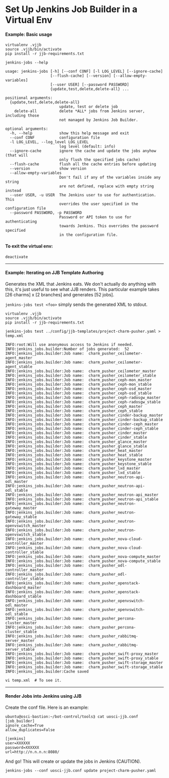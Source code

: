 Set Up Jenkins Job Builder in a Virtual Env
===========================================

#### Example: Basic usage
```
virtualenv .vjjb
source .vjjb/bin/activate
pip install -r jjb-requirements.txt

jenkins-jobs --help

usage: jenkins-jobs [-h] [--conf CONF] [-l LOG_LEVEL] [--ignore-cache]
                    [--flush-cache] [--version] [--allow-empty-variables]
                    [--user USER] [--password PASSWORD]
                    {update,test,delete,delete-all} ...

positional arguments:
  {update,test,delete,delete-all}
                        update, test or delete job
    delete-all          delete *ALL* jobs from Jenkins server, including those
                        not managed by Jenkins Job Builder.

optional arguments:
  -h, --help            show this help message and exit
  --conf CONF           configuration file
  -l LOG_LEVEL, --log_level LOG_LEVEL
                        log level (default: info)
  --ignore-cache        ignore the cache and update the jobs anyhow (that will
                        only flush the specified jobs cache)
  --flush-cache         flush all the cache entries before updating
  --version             show version
  --allow-empty-variables
                        Don't fail if any of the variables inside any string
                        are not defined, replace with empty string instead
  --user USER, -u USER  The Jenkins user to use for authentication. This
                        overrides the user specified in the configuration file
  --password PASSWORD, -p PASSWORD
                        Password or API token to use for authenticating
                        towards Jenkins. This overrides the password specified
                        in the configuration file.
```

#### To exit the virtual env:
```
deactivate
```

------------------------------------------------------------------------------

#### Example: Iterating on JJB Template Authoring

Generates the XML that Jenkins eats.  We don't actually do anything with this,
it's just useful to see what JJB renders.  This particular example takes
[26 charms] x [2 branches] and generates [52 jobs].

```jenkins-jobs test <foo>``` simply sends the generated XML to stdout.

```
virtualenv .vjjb
source .vjjb/bin/activate
pip install -r jjb-requirements.txt

jenkins-jobs test ../config/jjb-templates/project-charm-pusher.yaml > temp.xml

INFO:root:Will use anonymous access to Jenkins if needed.
INFO:jenkins_jobs.builder:Number of jobs generated:  52
INFO:jenkins_jobs.builder:Job name:  charm_pusher_ceilometer-agent_master
INFO:jenkins_jobs.builder:Job name:  charm_pusher_ceilometer-agent_stable
INFO:jenkins_jobs.builder:Job name:  charm_pusher_ceilometer_master
INFO:jenkins_jobs.builder:Job name:  charm_pusher_ceilometer_stable
INFO:jenkins_jobs.builder:Job name:  charm_pusher_ceph-mon_master
INFO:jenkins_jobs.builder:Job name:  charm_pusher_ceph-mon_stable
INFO:jenkins_jobs.builder:Job name:  charm_pusher_ceph-osd_master
INFO:jenkins_jobs.builder:Job name:  charm_pusher_ceph-osd_stable
INFO:jenkins_jobs.builder:Job name:  charm_pusher_ceph-radosgw_master
INFO:jenkins_jobs.builder:Job name:  charm_pusher_ceph-radosgw_stable
INFO:jenkins_jobs.builder:Job name:  charm_pusher_ceph_master
INFO:jenkins_jobs.builder:Job name:  charm_pusher_ceph_stable
INFO:jenkins_jobs.builder:Job name:  charm_pusher_cinder-backup_master
INFO:jenkins_jobs.builder:Job name:  charm_pusher_cinder-backup_stable
INFO:jenkins_jobs.builder:Job name:  charm_pusher_cinder-ceph_master
INFO:jenkins_jobs.builder:Job name:  charm_pusher_cinder-ceph_stable
INFO:jenkins_jobs.builder:Job name:  charm_pusher_cinder_master
INFO:jenkins_jobs.builder:Job name:  charm_pusher_cinder_stable
INFO:jenkins_jobs.builder:Job name:  charm_pusher_glance_master
INFO:jenkins_jobs.builder:Job name:  charm_pusher_glance_stable
INFO:jenkins_jobs.builder:Job name:  charm_pusher_heat_master
INFO:jenkins_jobs.builder:Job name:  charm_pusher_heat_stable
INFO:jenkins_jobs.builder:Job name:  charm_pusher_keystone_master
INFO:jenkins_jobs.builder:Job name:  charm_pusher_keystone_stable
INFO:jenkins_jobs.builder:Job name:  charm_pusher_lxd_master
INFO:jenkins_jobs.builder:Job name:  charm_pusher_lxd_stable
INFO:jenkins_jobs.builder:Job name:  charm_pusher_neutron-api-odl_master
INFO:jenkins_jobs.builder:Job name:  charm_pusher_neutron-api-odl_stable
INFO:jenkins_jobs.builder:Job name:  charm_pusher_neutron-api_master
INFO:jenkins_jobs.builder:Job name:  charm_pusher_neutron-api_stable
INFO:jenkins_jobs.builder:Job name:  charm_pusher_neutron-gateway_master
INFO:jenkins_jobs.builder:Job name:  charm_pusher_neutron-gateway_stable
INFO:jenkins_jobs.builder:Job name:  charm_pusher_neutron-openvswitch_master
INFO:jenkins_jobs.builder:Job name:  charm_pusher_neutron-openvswitch_stable
INFO:jenkins_jobs.builder:Job name:  charm_pusher_nova-cloud-controller_master
INFO:jenkins_jobs.builder:Job name:  charm_pusher_nova-cloud-controller_stable
INFO:jenkins_jobs.builder:Job name:  charm_pusher_nova-compute_master
INFO:jenkins_jobs.builder:Job name:  charm_pusher_nova-compute_stable
INFO:jenkins_jobs.builder:Job name:  charm_pusher_odl-controller_master
INFO:jenkins_jobs.builder:Job name:  charm_pusher_odl-controller_stable
INFO:jenkins_jobs.builder:Job name:  charm_pusher_openstack-dashboard_master
INFO:jenkins_jobs.builder:Job name:  charm_pusher_openstack-dashboard_stable
INFO:jenkins_jobs.builder:Job name:  charm_pusher_openvswitch-odl_master
INFO:jenkins_jobs.builder:Job name:  charm_pusher_openvswitch-odl_stable
INFO:jenkins_jobs.builder:Job name:  charm_pusher_percona-cluster_master
INFO:jenkins_jobs.builder:Job name:  charm_pusher_percona-cluster_stable
INFO:jenkins_jobs.builder:Job name:  charm_pusher_rabbitmq-server_master
INFO:jenkins_jobs.builder:Job name:  charm_pusher_rabbitmq-server_stable
INFO:jenkins_jobs.builder:Job name:  charm_pusher_swift-proxy_master
INFO:jenkins_jobs.builder:Job name:  charm_pusher_swift-proxy_stable
INFO:jenkins_jobs.builder:Job name:  charm_pusher_swift-storage_master
INFO:jenkins_jobs.builder:Job name:  charm_pusher_swift-storage_stable
INFO:jenkins_jobs.builder:Cache saved

vi temp.xml  # To see it.
```

------------------------------------------------------------------------------

#### Render Jobs into Jenkins using JJB

Create the conf file.  Here is an example:

```
ubuntu@osci-bastion:~/bot-control/tools⟫ cat uosci-jjb.conf
[job_builder]
ignore_cache=True
allow_duplicates=False

[jenkins]
user=XXXXXX
password=XXXXXX
url=http://n.n.n.n:8080/
```

And go!  This will create or update the jobs in Jenkins (CAUTION).

```
jenkins-jobs --conf uosci-jjb.conf update project-charm-pusher.yaml
```
